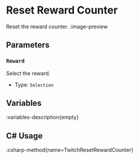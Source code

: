 # Reset Reward Counter
Reset the reward counter.
:image-preview

## Parameters
### `Reward`
Select the reward.

- Type: `Selection`

## Variables
:variables-description{empty}

## C# Usage
:csharp-method{name=TwitchResetRewardCounter}